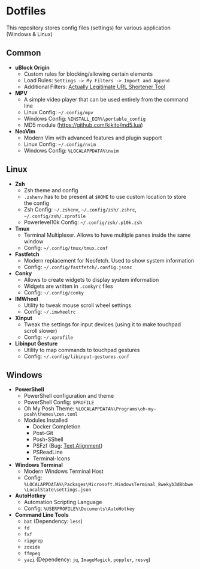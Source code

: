 # Dotfiles
This repository stores config files (settings) for various application (Windows & Linux)

## Common

- **uBlock Origin**
  - Custom rules for blocking/allowing certain elements
  - Load Rules: `Settings -> My Filters -> Import and Append`
  - Additional Filters: [Actually Legitimate URL Shortener Tool](https://github.com/DandelionSprout/adfilt/blob/master/LegitimateURLShortener.txt)
- **MPV**
  - A simple video player that can be used entirely from the command line
  - Linux Config: `~/.config/mpv`
  - Windows Config: `%INSTALL_DIR%\portable_config`
  - MD5 module (https://github.com/kikito/md5.lua)
- **NeoVim**
  - Modern Vim with advanced features and plugin support
  - Linux Config: `~/.config/nvim`
  - Windows Config: `%LOCALAPPDATA%\nvim`

## Linux

- **Zsh**
  - Zsh theme and config
  - `.zshenv` has to be present at `$HOME` to use custom location to store the config
  - Zsh Config: `~/.zshenv`, `~/.config/zsh/.zshrc`, `~/.config/zsh/.zprofile`
  - Powerlevel10k Config: `~/.config/zsh/.p10k.zsh`
- **Tmux**
  - Terminal Multiplexer. Allows to have multiple panes inside the same window
  - Config: `~/.config/tmux/tmux.conf`
- **Fastfetch**
  - Modern replacement for Neofetch. Used to show system information
  - Config: `~/.config/fastfetch/.config.jsonc`
- **Conky**
  - Allows to create widgets to display system information
  - Widgets are written in `.conkyrc` files
  - Config: `~/.config/conky`
- **IMWheel**
  - Utility to tweak mouse scroll wheel settings
  - Config: `~/.imwheelrc` 
- **Xinput**
  - Tweak the settings for input devices (using it to make touchpad scroll slower)
  - Config: `~/.xprofile`
- **Libinput Gesture**
  - Utility to map commands to touchpad gestures
  - Config: `~/.config/libinput-gestures.conf`

## Windows

- **PowerShell**
  - PowerShell configuration and theme
  - PowerShell Config: `$PROFILE`
  - Oh My Posh Theme: `%LOCALAPPDATA%\Programs\oh-my-posh\themes\zen.toml`
  - Modules Installed
    - Docker Completion
    - Post-Git
    - Posh-SShell
    - PSFzf (Bug: [Text Alignment](https://github.com/kelleyma49/PSFzf/issues/274))
    - PSReadLine
    - Terminal-Icons
- **Windows Terminal**
  - Modern Windows Terminal Host
  - Config: `%LOCALAPPDATA%\Packages\Microsoft.WindowsTerminal_8wekyb3d8bbwe\LocalState\settings.json`
- **AutoHotkey**
  - Automation Scripting Language
  - Config: `%USERPROFILE%\Documents\AutoHotkey`
- **Command Line Tools**
  - `bat` (Dependency: `less`)
  - `fd`
  - `fxf`
  - `ripgrep`
  - `zoxide`
  - `ffmpeg`
  - `yazi` (Dependency: `jq`, `ImageMagick`, `poppler`, `resvg`)
